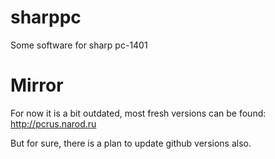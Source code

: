 # sharppc
Some software for sharp pc-1401

# Mirror
For now it is a bit outdated, most fresh versions can be found: http://pcrus.narod.ru

But for sure, there is a plan to update github versions also.
